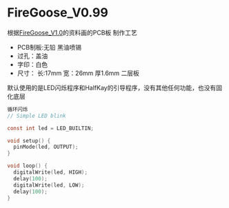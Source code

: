 # FireGoose_V0.99
根据[FireGoose_V1.0][1]的资料画的PCB板
制作工艺

 - PCB制板:无铅 黑油喷锡
 - 过孔：盖油
 - 字印：白色
 - 尺寸： 长:17mm 宽：26mm 厚1.6mm 二层板

默认使用的是LED闪烁程序和HalfKay的引导程序，没有其他任何功能，也没有固化底层

```c
循环闪烁
// Simple LED blink

const int led = LED_BUILTIN;

void setup() {
  pinMode(led, OUTPUT);
}

void loop() {
  digitalWrite(led, HIGH);
  delay(100);
  digitalWrite(led, LOW);
  delay(100);
}
```


  [1]: https://github.com/RadioWar/FireGoose
